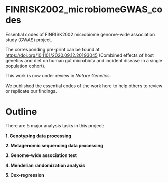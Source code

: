 # FINRISK2002_microbiomeGWAS_codes
Essential codes of FINRISK2002 microbiome genome-wide association study (GWAS) project.

The corresponding pre-print can be found at https://doi.org/10.1101/2020.09.12.20193045 (Combined effects of host genetics and diet on human gut microbiota and incident disease in a single population cohort).

This work is now under review in *Nature Genetics*.

We published the essential codes of the work here to help others to review or replicate our findings.

# Outline
There are 5 major analysis tasks in this project:

**1. Genotyping data processing**

**2. Metagenomic sequencing data processing**

**3. Genome-wide association test**

**4. Mendelian randomization analysis**

**5. Cox-regression**

